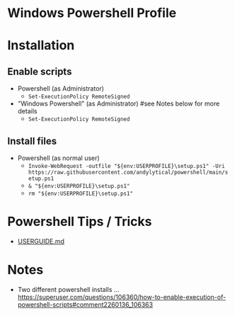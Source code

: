 # Windows Powershell Profile

# Installation

## Enable scripts
- Powershell (as Administrator)
  - `Set-ExecutionPolicy RemoteSigned`
- "Windows Powershell" (as Administrator) #see Notes below for more details
  - `Set-ExecutionPolicy RemoteSigned`

## Install files
- Powershell (as normal user)
  - `Invoke-WebRequest -outfile "${env:USERPROFILE}\setup.ps1" -Uri https://raw.githubusercontent.com/andylytical/powershell/main/setup.ps1`
  - `& "${env:USERPROFILE}\setup.ps1"`
  - `rm "${env:USERPROFILE}\setup.ps1"`

# Powershell Tips / Tricks
- [USERGUIDE.md](USERGUIDE.md)

# Notes
- Two different powershell installs ... https://superuser.com/questions/106360/how-to-enable-execution-of-powershell-scripts#comment2260136_106363
